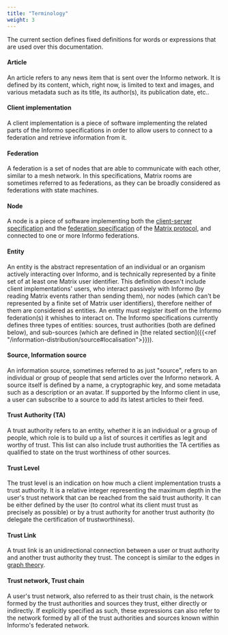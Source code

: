 ```yaml
---
title: "Terminology"
weight: 3
---
```


The current section defines fixed definitions for words or expressions that are
used over this documentation.

#### Article

An article refers to any news item that is sent over the Informo network. It is
defined by its content, which, right now, is limited to text and images, and
various metadata such as its title, its author(s), its publication date, etc..

#### Client implementation

A client implementation is a piece of software implementing the related parts of
the Informo specifications in order to allow users to connect to a federation
and retrieve information from it.

#### Federation

A federation is a set of nodes that are able to communicate with each other,
similar to a mesh network. In this specifications, Matrix rooms are sometimes
referred to as federations, as they can be broadly considered as federations
with state machines.

#### Node

A node is a piece of software implementing both the [client-server
specification](https://matrix.org/docs/spec/client_server/r0.4.0.html) and the
[federation
specification](https://matrix.org/docs/spec/server_server/r0.1.1.html) of the
[Matrix protocol](https://matrix.org), and connected to one or more Informo
federations.

#### Entity

An entity is the abstract representation of an individual or an organism
actively interacting over Informo, and is technically represented by a finite
set of at least one Matrix user identifier. This definition doesn't include
client implementations' users, who interact passively with Informo (by reading
Matrix events rather than sending them), nor nodes (which can't be represented
by a finite set of Matrix user identifiers), therefore neither of them are
considered as entities. An entity must register itself on the Informo
federation(s) it whishes to interact on. The Informo specifications currently
defines three types of entities: sources, trust authorities (both are defined
below), and sub-sources (which are defined in [the related section]({{<ref
"/information-distribution/source#localisation">}})).

#### Source, Information source

An information source, sometimes referred to as just "source", refers to an
individual or group of people that send articles over the Informo network. A
source itself is defined by a name, a cryptographic key, and some metadata such
as a description or an avatar. If supported by the Informo client in use, a user
can subscribe to a source to add its latest articles to their feed.

#### Trust Authority (TA)

A trust authority refers to an entity, whether it is an individual or a group of
people, which role is to build up a list of sources it certifies as legit and
worthy of trust. This list can also include trust authorities the TA certifies
as qualified to state on the trust worthiness of other sources.

#### Trust Level

The trust level is an indication on how much a client implementation trusts a
trust authority. It is a relative integer representing the maximum depth in the
user's trust network that can be reached from the said trust authority. It can
be either defined by the user (to control what its client must trust as
precisely as possible) or by a trust authority for another trust authority (to
delegate the certification of trustworthiness).

#### Trust Link

A trust link is an unidirectional connection between a user or trust authority
and another trust authority they trust. The concept is similar to the edges in
[graph theory](https://en.wikipedia.org/wiki/Graph_theory).

#### Trust network, Trust chain

A user's trust network, also referred to as their trust chain, is the network
formed by the trust authorities and sources they trust, either directly or
indirectly. If explicitly specified as such, these expressions can also refer to
the network formed by all of the trust authorities and sources known within
Informo's federated network.

